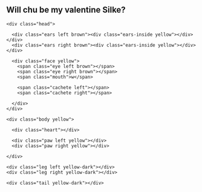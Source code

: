 <link rel="stylesheet" href="Stijl.css">
<div class="wrapper">
  
  <h2>Will chu be my valentine Silke?</h2>
  
  <div class="pikachu">
    
    <div class="head">
   
      <div class="ears left brown"><div class="ears-inside yellow"></div></div>
      <div class="ears right brown"><div class="ears-inside yellow"></div></div>
      
      <div class="face yellow">
        <span class="eye left brown"></span>
        <span class="eye right brown"></span>
        <span class="mouth">w</span>
        
        <span class="cachete left"></span>
        <span class="cachete right"></span>
        
      </div>
    </div>
    
    <div class="body yellow">
      
      <div class="heart"></div>
   
      <div class="paw left yellow"></div>
      <div class="paw right yellow"></div>
      
    </div>
    
    <div class="leg left yellow-dark"></div>
    <div class="leg right yellow-dark"></div>
    
    <div class="tail yellow-dark"></div>
    
  </div>
  
</div>
<div id = "cloud">
<span class ='shadow'></span>
</div>


